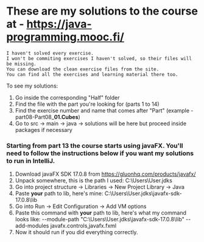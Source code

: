 # These are my solutions to the course at  -  https://java-programming.mooc.fi/
    I haven't solved every exercise.
    I won't be commiting exercises I haven't solved, so their files will be missing.
    You can download the clean exercise files from the site.
    You can find all the exercises and learning material there too.
To see my solutions:
1. Go inside the corresponding "Half" folder
2. Find the file with the part you're looking for (parts 1 to 14)
3. Find the exercise number and name that comes after "Part" (example  -  part08-Part08_**01.Cubes**)
4. Go to src -> main -> java -> solutions will be here but proceed inside packages if necessary
### Starting from part 13 the course starts using javaFX. You'll need to follow the instructions below if you want my solutions to run in IntelliJ.
1. Download javaFX SDK 17.0.8 from https://gluonhq.com/products/javafx/
2. Unpack somewhere, this is the path I used: C:\Users\User\.jdks
3. Go into project structure -> Libraries -> New Project Library -> Java 
4. Paste **your** path to lib, here's mine: C:\Users\User\.jdks\javafx-sdk-17.0.8\lib
5. Go into Run -> Edit Configuration -> Add VM options
6. Paste this command with **your** path to lib, here's what my command looks like: --module-path "C:\Users\User\.jdks\javafx-sdk-17.0.8\lib" --add-modules javafx.controls,javafx.fxml
7. Now it should run if you did everything correctly.
